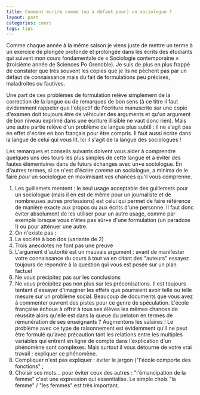 ```yaml
---
title: Comment écrire comme (ou à défaut pour) un sociologue ?
layout: post
categories: cours
tags: tips
---
```


Comme chaque année à la même saison je viens juste de mettre un terme à un exercice de plongée profonde et prolongée dans les écrits des étudiants qui suivent mon cours fondamentale de « Sociologie contemporaine » (troisième année de Sciences Po Grenoble). Je suis de plus en plus frappé de constater que très souvent les copies que je lis ne pèchent pas par un défaut de connaissance mais du fait de formulations peu précises, maladroites ou fautives.

Une part de ces problèmes de formulation relève simplement de la correction de la langue ou de remarques de bon sens (à ce titre il faut évidemment rappeler que l'objectif de l'écriture manuscrite sur une copie d'examen doit toujours être de véhiculer des arguments et qu'un argument de bon niveau exprimé dans une écriture illisible ne vaut donc rien). Mais une autre partie relève d'un problème de langue plus subtil : il ne s'agit pas en effet d'écrire en bon français pour être compris. Il faut aussi écrire dans la langue de celui qui vous lit. Ici il s'agit de la langue des sociologues !

Les remarques et conseils suivants doivent vous aider à comprendre quelques uns des tours les plus simples de cette langue et à éviter des fautes élémentaires dans de futurs échanges avec un•e sociologue. En d'autres termes, si ce n'est d'écrire <i>comme</i> un sociologue, a minima de le faire <i>pour</i> un sociologue en maximisant vos chances qu'il vous comprenne.

1. Les guillemets mentent : le seul usage acceptable des guillemets pour un sociologue (mais il en est de même pour un journaliste et de nombreuses autres professions) est celui qui permet de faire référence de manière exacte aux propos ou aux écrits d'une personne. Il faut donc éviter absolument de les utiliser pour un autre usage, comme par exemple lorsque vous n'êtes pas sûr•e d'une formulation (un paradoxe !) ou pour atténuer une autre.
2. On n'existe pas : 
3. La société à bon dos (variante de 2)
4. Trois anecdotes ne font pas une preuve
5. L'argument d'autorité est un mauvais argument : avant de manifester votre connaissance du cours à tout va en citant des "auteurs" essayez toujours de répondre à la question qui vous est posée sur un plan factuel
6. Ne vous précipitez pas sur les conclusions
7. Ne vous précipitez pas non plus sur les préconisations. Il est toujours tentant d'essayer d'imaginer les effets que pourraient avoir telle ou telle mesure sur un problème social. Beaucoup de documents que vous avez à commenter ouvrent des pistes pour ce genre de spéculation. L'école française échoue à offrir à tous ses élèves les mêmes chances de réussite alors qu'elle est dans la queue du peloton en termes de rémunération de ses enseignants ? Augmentons les salaires ! Le problème avec ce type de raisonnement est évidemment qu'il ne peut être formulé qu'avec précaution tant les relations entre les multiples variables qui entrent en ligne de compte dans l'explication d'un phénomène sont complexes. Mais surtout il vous détourne de votre vrai travail : expliquer ce phénomène.
8. Compliquer n'est pas expliquer : éviter le jargon ("l'école comporte des fonctions" ; 
9. Choisir ses mots… pour éviter ceux des autres : "l'émancipation de la femme" c'est une expression qui essentialise. Le simple choix "la femme" / "les femmes" est très important.

